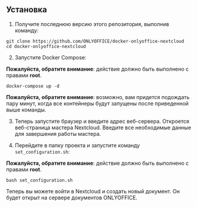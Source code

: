 ## Установка

1. Получите последнюю версию этого репозитория, выполнив команду:

 ```
 git clone https://github.com/ONLYOFFICE/docker-onlyoffice-nextcloud
 cd docker-onlyoffice-nextcloud
 ```

2. Запустите Docker Compose:

 **Пожалуйста, обратите внимание**: действие должно быть выполнено с правами **root**.

 ```
 docker-compose up -d
 ```

 **Пожалуйста, обратите внимание**: возможно, вам придется подождать пару минут, когда все контейнеры будут запущены после приведенной выше команды.

3. Теперь запустите браузер и введите адрес веб-сервера. Откроется веб-страница мастера Nextcloud. Введите все необходимые данные для завершения работы мастера.

4. Перейдите в папку проекта и запустите команду `set_configuration.sh`:

 **Пожалуйста, обратите внимание**: действие должно быть выполнено с правами **root**.

 ```
 bash set_configuration.sh
 ```

Теперь вы можете войти в Nextcloud и создать новый документ. Он будет открыт на сервере документов ONLYOFFICE.

